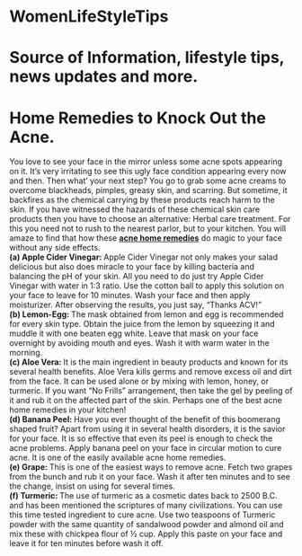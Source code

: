 # WomenLifeStyleTips
Source of Information, lifestyle tips, news updates and more.
=================

<H1>Home Remedies to Knock Out the Acne.</H1>

You love to see your face in the mirror unless some acne spots appearing on it.  It’s very irritating to see this ugly face condition appearing every now and then. Then what’ your next step? You go to grab some acne creams to overcome blackheads, pimples, greasy skin, and scarring. But sometime, it backfires as the chemical carrying by these products reach harm to the skin. If you have witnessed the hazards of these chemical skin care products then you have to choose an alternative: Herbal care treatment. For this you need not to rush to the nearest parlor, but to your kitchen. You will amaze to find that how these <b><a href="http://www.thelivingpress.com/beauty/skincare/">acne home remedies</a></b> do magic to your face without any side effects.
<br>
<b> (a) Apple Cider Vinegar: </b>
Apple Cider Vinegar not only makes your salad delicious but also does miracle to your face by killing bacteria and balancing the pH of your skin. All you need to do just try Apple Cider Vinegar with water in 1:3 ratio. Use the cotton ball to apply this solution on your face to leave for 10 minutes. Wash your face and then apply moisturizer. After observing the results, you just say, “Thanks ACV!”<br>
<b> (b) Lemon-Egg: </b>
The mask obtained from lemon and egg is recommended for every skin type. Obtain the juice from the lemon by squeezing it and muddle it with one beaten egg white. Leave that mask on your face overnight by avoiding mouth and eyes. Wash it with warm water in the morning.<br>
<b> (c) Aloe Vera: </b>
It is the main ingredient in beauty products and known for its several health benefits. Aloe Vera kills germs and remove excess oil and dirt from the face. It can be used alone or by mixing with lemon, honey, or turmeric. If you want “No Frills” arrangement, then take the gel by peeling of it and rub it on the affected part of the skin. Perhaps one of the best acne home remedies in your kitchen!<br>
<b> (d) Banana Peel: </b>
Have you ever thought of the benefit of this boomerang shaped fruit? Apart from using it in several health disorders, it is the savior for your face. It is so effective that even its peel is enough to check the acne problems. Apply banana peel on your face in circular motion to cure acne. It is one of the easily available acne home remedies.<br>
<b> (e) Grape: </b>
This is one of the easiest ways to remove acne. Fetch two grapes from the bunch and rub it on your face. Wash it after ten minutes and to see the change, insist on using for several times.<br>
<b> (f) Turmeric: </b>
The use of turmeric as a cosmetic dates back to 2500 B.C. and has been mentioned the scriptures of many civilizations. You can use this time tested ingredient to cure acne. Use two teaspoons of Turmeric powder with the same quantity of sandalwood powder and almond oil and mix these with chickpea flour of ½ cup. Apply this paste on your face and leave it for ten minutes before wash it off.<br>

